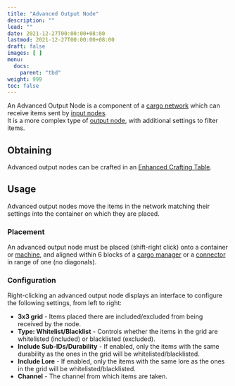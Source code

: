 ```yaml
---
title: "Advanced Output Node"
description: ""
lead: ""
date: 2021-12-27T00:00:00+08:00
lastmod: 2021-12-27T00:00:00+08:00
draft: false
images: [ ]
menu:
  docs:
    parent: "tbd"
weight: 999
toc: false
---
```


An Advanced Output Node is a component of a [cargo network](/docs/slimefun/cargo-management) which can receive items sent by [input nodes](/docs/slimefun/input-node).<br> It is a more complex type of [output node](/docs/slimefun/output-node), with additional settings to filter items.

## Obtaining

Advanced output nodes can be crafted in an [Enhanced Crafting Table](/docs/slimefun/enhanced-crafting-table).

## Usage

Advanced output nodes move the items in the network matching their settings into the container on which they are placed.

### Placement

An advanced output node must be placed (shift-right click) onto a container or [machine](/docs/slimefun/electric-machines), and aligned within 6 blocks of a [cargo manager](/docs/slimefun/cargo-manager) or a [connector](/docs/slimefun/connector-node) in range of one (no diagonals).

### Configuration

Right-clicking an advanced output node displays an interface to configure the following settings, from left to right:

* **3x3 grid** - Items placed there are included/excluded from being received by the node.
* **Type: Whitelist/Blacklist** - Controls whether the items in the grid are whitelisted (included) or blacklisted (excluded).
* **Include Sub-IDs/Durability** - If enabled, only the items with the same durability as the ones in the grid will be whitelisted/blacklisted.
* **Include Lore** - If enabled, only the items with the same lore as the ones in the grid will be whitelisted/blacklisted.
* **Channel** - The channel from which items are taken.
